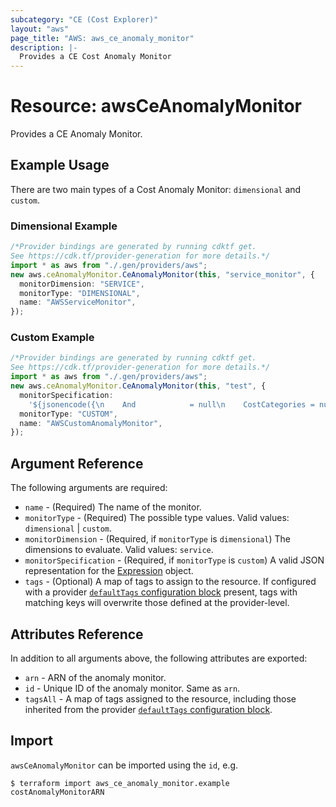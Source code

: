 ```yaml
---
subcategory: "CE (Cost Explorer)"
layout: "aws"
page_title: "AWS: aws_ce_anomaly_monitor"
description: |-
  Provides a CE Cost Anomaly Monitor
---
```


# Resource: awsCeAnomalyMonitor

Provides a CE Anomaly Monitor.

## Example Usage

There are two main types of a Cost Anomaly Monitor: `dimensional` and `custom`.

### Dimensional Example

```typescript
/*Provider bindings are generated by running cdktf get.
See https://cdk.tf/provider-generation for more details.*/
import * as aws from "./.gen/providers/aws";
new aws.ceAnomalyMonitor.CeAnomalyMonitor(this, "service_monitor", {
  monitorDimension: "SERVICE",
  monitorType: "DIMENSIONAL",
  name: "AWSServiceMonitor",
});

```

### Custom Example

```typescript
/*Provider bindings are generated by running cdktf get.
See https://cdk.tf/provider-generation for more details.*/
import * as aws from "./.gen/providers/aws";
new aws.ceAnomalyMonitor.CeAnomalyMonitor(this, "test", {
  monitorSpecification:
    '${jsonencode({\n    And            = null\n    CostCategories = null\n    Dimensions     = null\n    Not            = null\n    Or             = null\n\n    Tags = {\n      Key          = "CostCenter"\n      MatchOptions = null\n      Values = [\n        "10000"\n      ]\n    }\n  })}',
  monitorType: "CUSTOM",
  name: "AWSCustomAnomalyMonitor",
});

```

## Argument Reference

The following arguments are required:

* `name` - (Required) The name of the monitor.
* `monitorType` - (Required) The possible type values. Valid values: `dimensional` | `custom`.
* `monitorDimension` - (Required, if `monitorType` is `dimensional`) The dimensions to evaluate. Valid values: `service`.
* `monitorSpecification` - (Required, if `monitorType` is `custom`) A valid JSON representation for the [Expression](https://docs.aws.amazon.com/aws-cost-management/latest/APIReference/API_Expression.html) object.
* `tags` - (Optional) A map of tags to assign to the resource. If configured with a provider [`defaultTags` configuration block](https://registry.terraform.io/providers/hashicorp/aws/latest/docs#default_tags-configuration-block) present, tags with matching keys will overwrite those defined at the provider-level.

## Attributes Reference

In addition to all arguments above, the following attributes are exported:

* `arn` - ARN of the anomaly monitor.
* `id` - Unique ID of the anomaly monitor. Same as `arn`.
* `tagsAll` - A map of tags assigned to the resource, including those inherited from the provider [`defaultTags` configuration block](https://registry.terraform.io/providers/hashicorp/aws/latest/docs#default_tags-configuration-block).

## Import

`awsCeAnomalyMonitor` can be imported using the `id`, e.g.

```console
$ terraform import aws_ce_anomaly_monitor.example costAnomalyMonitorARN
```
